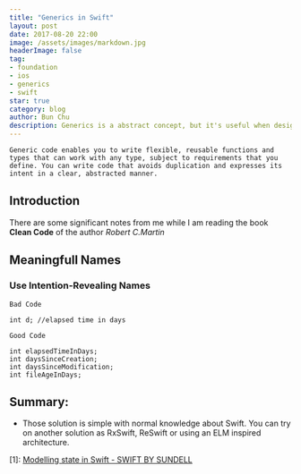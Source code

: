 ```yaml
---
title: "Generics in Swift"
layout: post
date: 2017-08-20 22:00
image: /assets/images/markdown.jpg
headerImage: false
tag:
- foundation
- ios
- generics
- swift
star: true
category: blog
author: Bun Chu
description: Generics is a abstract concept, but it's useful when design the structure of the project.
---
```


```
Generic code enables you to write flexible, reusable functions and types that can work with any type, subject to requirements that you define. You can write code that avoids duplication and expresses its intent in a clear, abstracted manner.
```

## Introduction

There are some significant notes from me while I am reading the book **Clean Code** of the author *Robert C.Martin*

##  Meaningfull Names

### Use Intention-Revealing Names

```
Bad Code

int d; //elapsed time in days

```

```
Good Code

int elapsedTimeInDays;
int daysSinceCreation;
int daysSinceModification;
int fileAgeInDays;
```



## Summary:
* Those solution is simple with normal knowledge about Swift. You can try on another solution as RxSwift, ReSwift or using an ELM inspired architecture.

[1]: [Modelling state in Swift - SWIFT BY SUNDELL](https://www.swiftbysundell.com/posts/modelling-state-in-swift)


